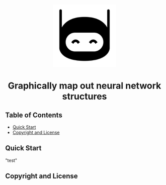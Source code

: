 <p align="center">
    <br>
    <img src="https://github.com/antonioverdi/Text-Generation-GUI/blob/master/docs/imgs/happy-robot.png" width="200"/>
    <br>
<p>
<h1 align="center">
<p> Graphically map out neural network structures </p>
</h1>

## Table of Contents

- [Quick Start](#quick-start)
- [Copyright and License](#copyright-and-license)

## Quick Start
"test"
## Copyright and License
